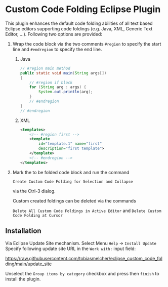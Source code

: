 # Custom Code Folding Eclipse Plugin
This plugin enhances the default code folding abilities of all text based Eclipse editors supporting code foldings (e.g. Java, XML, Generic Text Editor, ...).
Following two options are provided:

1. Wrap the code block via the two comments ```#region``` to specify the start line and ```#endregion``` to specify the end line.
    1. Java
        ```java
        // #region main method
        public static void main(String args[])
        {
            // #region if block
            for (String arg : args) {
                System.out.println(arg);
            }
            // #endregion
        }
        // #endregion
        ```
    2. XML
        ```xml
        <templates>
            <!-- #region first -->
            <template 
                id="template.1" name="first" 
                description="first template">
            </template>
            <!-- #endregion -->
        </templates>
        ```
2. Mark the to be folded code block and run the command 

    ```Create Custom Code Folding for Selection and Collapse``` 

    via the Ctrl-3 dialog. 

    Custom created foldings can be deleted via the commands 
    
    ```Delete All Custom Code Foldings in Active Editor``` and 
    ```Delete Custom Code Folding at Cursor```

## Installation
Via Eclipse Update Site mechanism.
Select Menu ```Help``` -> ```Install Update```
Specify following update site URL in the ```Work with:``` input field:

https://raw.githubusercontent.com/tobiasmelcher/eclipse_custom_code_folding/main/update_site

Unselect the ```Group items by category``` checkbox and press then ```finish``` to install the plugin.
